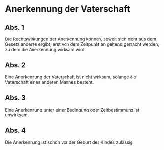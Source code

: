# Anerkennung der Vaterschaft



## Abs. 1

 Die Rechtswirkungen der Anerkennung können, soweit sich nicht aus dem Gesetz anderes ergibt, erst von dem Zeitpunkt an geltend gemacht werden, zu dem die Anerkennung wirksam wird.

## Abs. 2

 Eine Anerkennung der Vaterschaft ist nicht wirksam, solange die Vaterschaft eines anderen Mannes besteht.

## Abs. 3

 Eine Anerkennung unter einer Bedingung oder Zeitbestimmung ist unwirksam.

## Abs. 4

 Die Anerkennung ist schon vor der Geburt des Kindes zulässig. 


